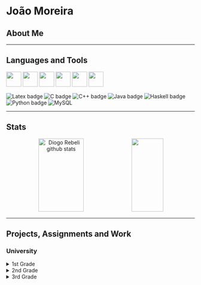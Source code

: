 # João Moreira

## About Me

---
## Languages and Tools

<div>
<img height="40" width="40" src="https://cdn.icon-icons.com/icons2/56/PNG/512/metro_ubuntu_11314.png"/>   
<img height="40" width="40" src="https://cdn.icon-icons.com/icons2/3053/PNG/512/microsoft_visual_studio_code_alt_macos_bigsur_icon_189956.png"/>  
<img height="40" width="40" src="https://cdn.icon-icons.com/icons2/3053/PNG/512/intellij_pycharm_macos_bigsur_icon_190055.png"/>  
<img height="40" width="40" src="https://cdn.icon-icons.com/icons2/3053/PNG/512/intellij_clion_macos_bigsur_icon_190059.png"/>   
<img height="40" width="40" src="https://cdn.icon-icons.com/icons2/3053/PNG/512/intellij_macos_bigsur_icon_190061.png"/>
<img height="40" width="40" src="https://cdn.icon-icons.com/icons2/3053/PNG/512/mysql_workbench_macos_bigsur_icon_189924.png"/>
</div>

![Latex badge](https://img.shields.io/badge/LaTeX-47A141?style=for-the-badge&logo=LaTeX&logoColor=white)
![C badge](https://img.shields.io/badge/C-00599C?style=for-the-badge&logo=c&logoColor=white)
![C++ badge](https://img.shields.io/badge/C++-809FFF?style=for-the-badge&logo=cpp&logoColor=white)
![Java badge](https://img.shields.io/badge/Java-ED8B00?style=for-the-badge&logo=java&logoColor=white)
![Haskell badge](https://img.shields.io/badge/Haskell-800080?style=for-the-badge&logo=haskell&logoColor=white)
![Python badge](https://img.shields.io/badge/Python-008000?style=for-the-badge&logo=python&logoColor=white)
![MySQL](https://img.shields.io/badge/mysql-%2300f.svg?style=for-the-badge&logo=mysql&logoColor=white)

---
## Stats

<div align="center">  
  <img width="49%" height="195px" src="https://github-readme-stats.vercel.app/api?username=augusto021&show_icons=true&count_private=true&hide_border=true&title_color=C3C3C3&icon_color=ffffff&text_color=ffffff&bg_color=0d1117" alt="Diogo Rebeli github stats" /> 
  <img width="41%" height="195px" src="https://github-readme-stats.vercel.app/api/top-langs/?username=augusto021&layout=compact&hide_border=true&title_color=C3C3C3&text_color=ffffff&bg_color=0d1117" />
</div>

---
## Projects, Assignments and Work
### University

<details>
    <summary>1st Grade</summary>

<table style="border-collapse:collapse;border-spacing:0" class="tg"><thead><tr><td style="border-color:inherit;border-style:solid;border-width:1px;font-family:Arial, sans-serif;font-size:14px;overflow:hidden;padding:10px 5px;text-align:left;vertical-align:middle;word-break:normal" rowspan="2">1st Grade</td><td style="border-color:inherit;border-style:solid;border-width:1px;font-family:Arial, sans-serif;font-size:14px;overflow:hidden;padding:10px 5px;text-align:left;vertical-align:middle;word-break:normal">2nd Semester</td><td style="border-color:inherit;border-style:solid;border-width:1px;font-family:Arial, sans-serif;font-size:14px;overflow:hidden;padding:10px 5px;text-align:left;vertical-align:middle;word-break:normal">Laboratórios de Informática II</td><td style="border-color:inherit;border-style:solid;border-width:1px;color:#00E;font-family:Arial, sans-serif;font-size:14px;overflow:hidden;padding:10px 5px;text-align:left;text-decoration:underline;vertical-align:top;word-break:normal" colspan="2"><a href="https://github.com/augusto021/University/tree/main/1st%20Grade/Laborat%C3%B3rios%20de%20Inform%C3%A1tica%20II" target="_blank" rel="noopener noreferrer">Recriação do Jogo Matemático "Rastros"</a></td></tr></thead></table>
</details>
 

</details>

<details>
    <summary>2nd Grade</summary>
</details>

<details>
    <summary>3rd Grade</summary>
</details>
